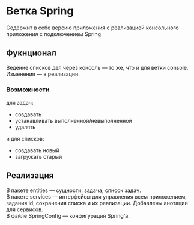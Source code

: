 # Ветка Spring
Содержит в себе версию приложения с реализацией консольного приложения с подключением Spring

## Фукнционал
Ведение списков дел через консоль — то же, что и для ветки console.
Изменения — в реализации.

### Возможности
для задач:
- создавать
- устанавливать выполненной/невыполненной
- удалять

и для списков:
- создавать новый
- загружать старый

## Реализация
В пакете entities — сущности: задача, список задач.  
В пакете services — интерфейсы для управления всем приложением, задания id, сохранения списка и их реализации. Добавлены анотации для сервисов.  
В файле SpringConfig — конфигурация Spring'а.
